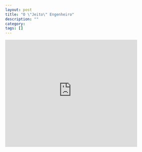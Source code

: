 ```yaml
---
layout: post
title: "O \"Jeito\" Engenheiro"
description: ""
category: 
tags: []
---
```


<iframe title="YouTube video player" class="youtube-player" type="text/html"
width="425" height="344" src="http://www.youtube.com/embed/WprXJE1fgwc"
frameborder="0" allowfullscreen="true"> </iframe>
